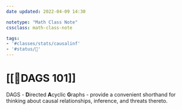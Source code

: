 ```yaml
---
date updated: 2022-04-09 14:30

notetype: "Math Class Note"
cssclass: math-class-note

tags: 
- '#classes/stats/causalinf'
- '#status/🚧'
---
```


# [[🚧DAGS 101]]

DAGS - **D**irected **A**cyclic **G**raphs - provide a convenient shorthand for thinking about causal relationships, inference, and threats thereto.